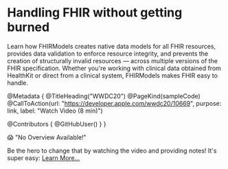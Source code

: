 # Handling FHIR without getting burned

Learn how FHIRModels creates native data models for all FHIR resources, provides data validation to enforce resource integrity, and prevents the creation of structurally invalid resources — across multiple versions of the FHIR specification. Whether you're working with clinical data obtained from HealthKit or direct from a clinical system, FHIRModels makes FHIR easy to handle.

@Metadata {
   @TitleHeading("WWDC20")
   @PageKind(sampleCode)
   @CallToAction(url: "https://developer.apple.com/wwdc20/10669", purpose: link, label: "Watch Video (8 min)")

   @Contributors {
      @GitHubUser(<replace this with your GitHub handle>)
   }
}

😱 "No Overview Available!"

Be the hero to change that by watching the video and providing notes! It's super easy:
 [Learn More…](https://wwdcnotes.com/documentation/wwdcnotes/contributing)
